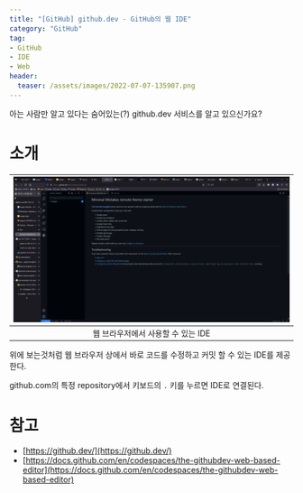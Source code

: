 ```yaml
---
title: "[GitHub] github.dev - GitHub의 웹 IDE"
category: "GitHub"
tag:
- GitHub
- IDE
- Web
header:
  teaser: /assets/images/2022-07-07-135907.png
---
```


아는 사람만 알고 있다는 숨어있는(?) github.dev 서비스를 알고 있으신가요?

# 소개

|![](/assets/images/2022-07-07-135907.png)|
|:---:|
|웹 브라우저에서 사용할 수 있는 IDE|

위에 보는것처럼 웹 브라우저 상에서 바로 코드를 수정하고 커밋 할 수 있는 IDE를 제공 한다.

github.com의 특정 repository에서 키보드의 `.` 키를 누르면 IDE로 연결된다.

# 참고

* [https://github.dev/](https://github.dev/)
* [https://docs.github.com/en/codespaces/the-githubdev-web-based-editor](https://docs.github.com/en/codespaces/the-githubdev-web-based-editor)

